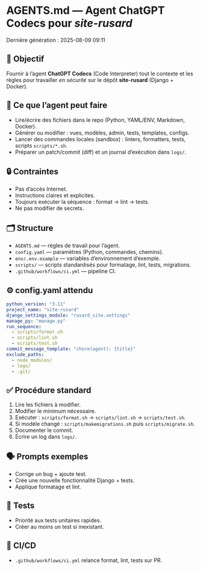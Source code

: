 # AGENTS.md — Agent ChatGPT Codecs pour *site-rusard*

Dernière génération : 2025-08-09 09:11

## 🎯 Objectif
Fournir à l’agent **ChatGPT Codecs** (Code Interpreter) tout le contexte et les règles pour travailler *en sécurité* sur le dépôt **site-rusard** (Django + Docker).

## 🧠 Ce que l’agent peut faire
- Lire/écrire des fichiers dans le repo (Python, YAML/ENV, Markdown, Docker).
- Générer ou modifier : vues, modèles, admin, tests, templates, configs.
- Lancer des commandes locales (sandbox) : linters, formatters, tests, scripts `scripts/*.sh`.
- Préparer un patch/commit (diff) et un journal d’exécution dans `logs/`.

## 🔒 Contraintes
- Pas d’accès Internet.
- Instructions claires et explicites.
- Toujours exécuter la séquence : format → lint → tests.
- Ne pas modifier de secrets.

## 🗂️ Structure
- `AGENTS.md` — règles de travail pour l’agent.
- `config.yaml` — paramètres (Python, commandes, chemins).
- `env/.env.example` — variables d’environnement d’exemple.
- `scripts/` — scripts standardisés pour formatage, lint, tests, migrations.
- `.github/workflows/ci.yml` — pipeline CI.

## ⚙️ config.yaml attendu
```yaml
python_version: "3.11"
project_name: "site-rusard"
django_settings_module: "rusard_site.settings"
manage_py: "manage.py"
run_sequence:
  - scripts/format.sh
  - scripts/lint.sh
  - scripts/test.sh
commit_message_template: "chore(agent): {title}"
exclude_paths:
  - node_modules/
  - logs/
  - .git/
```

## ✅ Procédure standard
1. Lire les fichiers à modifier.
2. Modifier le minimum nécessaire.
3. Exécuter : `scripts/format.sh` → `scripts/lint.sh` → `scripts/test.sh`.
4. Si modèle changé : `scripts/makemigrations.sh` puis `scripts/migrate.sh`.
5. Documenter le commit.
6. Écrire un log dans `logs/`.

## 🗣️ Prompts exemples
- Corrige un bug + ajoute test.
- Crée une nouvelle fonctionnalité Django + tests.
- Applique formatage et lint.

## 🧪 Tests
- Priorité aux tests unitaires rapides.
- Créer au moins un test si inexistant.

## 🔁 CI/CD
- `.github/workflows/ci.yml` relance format, lint, tests sur PR.
